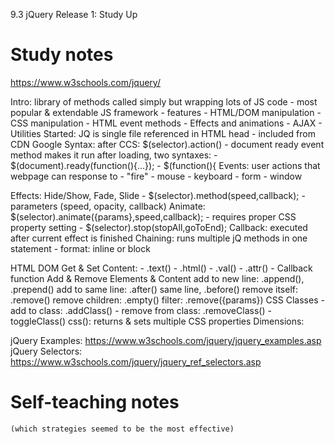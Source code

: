 9.3 jQuery
Release 1: Study Up

# Study notes

https://www.w3schools.com/jquery/

Intro: library of methods called simply but wrapping lots of JS code
    - most popular & extendable JS framework
    - features
        - HTML/DOM manipulation
        - CSS manipulation
        - HTML event methods
        - Effects and animations
        - AJAX
        - Utilities
Started: JQ is single file referenced in HTML head - included from CDN Google
Syntax: after CCS: $(selector).action()
    - document ready event method makes it run after loading, two syntaxes:
    - $(document).ready(function(){...});
    - $(function(){
Events: user actions that webpage can response to - "fire"
    - mouse
    - keyboard
    - form
    - window

Effects: Hide/Show, Fade, Slide
    - $(selector).method(speed,callback);
    - parameters (speed, opacity, callback)
Animate: $(selector).animate({params},speed,callback);
    - requires proper CSS property setting
    - $(selector).stop(stopAll,goToEnd);
Callback: executed after current effect is finished
Chaining: runs multiple jQ methods in one statement - format: inline or block

HTML DOM
Get & Set Content:
    - .text()
    - .html()
    - .val()
    - .attr()
    - Callback function
Add & Remove Elements & Content
    add to new line: .append(), .prepend()
    add to same line: .after() same line, .before()
    remove itself: .remove()
    remove children: .empty()
    filter: .remove({params})
CSS Classes
    - add to class: .addClass()
    - remove from class: .removeClass()
    - toggleClass()
css(): returns & sets multiple CSS properties
Dimensions: 













jQuery Examples: https://www.w3schools.com/jquery/jquery_examples.asp
jQuery Selectors: https://www.w3schools.com/jquery/jquery_ref_selectors.asp

# Self-teaching notes
    (which strategies seemed to be the most effective)
